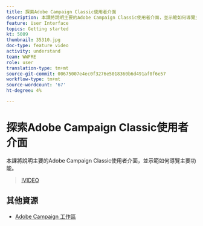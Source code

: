 ```yaml
---
title: 探索Adobe Campaign Classic使用者介面
description: 本課將說明主要的Adobe Campaign Classic使用者介面，並示範如何導覽主要功能。
feature: User Interface
topics: Getting started
kt: 5009
thumbnail: 35310.jpg
doc-type: feature video
activity: understand
team: WWFRE
role: user
translation-type: tm+mt
source-git-commit: 00675007e4ec0f3276e5018360b6d491af0f6e57
workflow-type: tm+mt
source-wordcount: '67'
ht-degree: 4%

---
```



# 探索Adobe Campaign Classic使用者介面

本課將說明主要的Adobe Campaign Classic使用者介面，並示範如何導覽主要功能。

>[!VIDEO](https://video.tv.adobe.com/v/35130?quality=12)

## 其他資源

* [Adobe Campaign 工作區](https://docs.adobe.com/content/help/en/campaign-classic/using/getting-started/starting-with-adobe-campaign/adobe-campaign-workspace.html)
